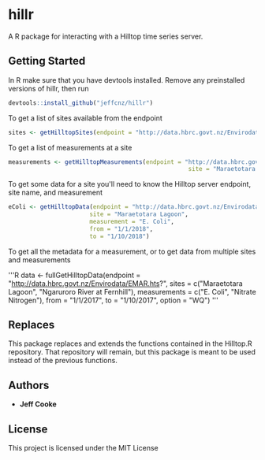 # hillr

A R package for interacting with a Hilltop time series server.

## Getting Started

In R make sure that you have devtools installed.
Remove any preinstalled versions of hillr, then run

```R
devtools::install_github("jeffcnz/hillr")
```

To get a list of sites available from the endpoint

```R
sites <- getHilltopSites(endpoint = "http://data.hbrc.govt.nz/Envirodata/EMAR.hts?")
```

To get a list of measurements at a site

```R
measurements <- getHilltopMeasurements(endpoint = "http://data.hbrc.govt.nz/Envirodata/EMAR.hts?",
                                                   site = "Maraetotara Lagoon")
```

To get some data for a site you'll need to know the Hilltop server endpoint, site name, and measurement

```R
eColi <- getHilltopData(endpoint = "http://data.hbrc.govt.nz/Envirodata/EMAR.hts?",
                       site = "Maraetotara Lagoon",
                       measurement = "E. Coli",
                       from = "1/1/2018",
                       to = "1/10/2018")
```

To get all the metadata for a measurement, or to get data from multiple sites and measurements

'''R
data <- fullGetHilltopData(endpoint = "http://data.hbrc.govt.nz/Envirodata/EMAR.hts?",
                           sites = c("Maraetotara Lagoon", "Ngaruroro River at Fernhill"),
                           measurements = c("E. Coli", "Nitrate Nitrogen"),
                           from = "1/1/2017",
                           to = "1/10/2017",
                           option = "WQ")
'''


## Replaces

This package replaces and extends the functions contained in the Hilltop.R repository.  That repository will remain, but this package is meant to be used instead of the previous functions.

## Authors

* **Jeff Cooke**

## License

This project is licensed under the MIT License


